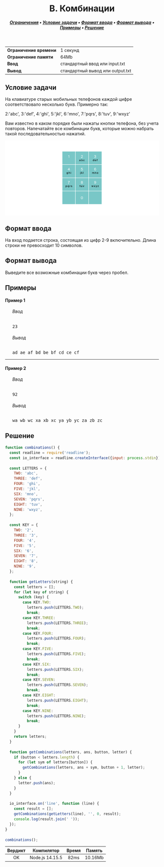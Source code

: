 <h1 align="center">B. Комбинации</h1>

<h5 align="center">
<a href="#limits">Ограничения</a>
•
<a href="#task">Условие задачи</a>
•
<a href="#input">Формат ввода</a>
•
<a href="#output">Формат вывода</a>
•
<a href="#examples">Примеры</a>
•
<a href="#solution">Решение</a>
</h5>

<br>

<table id="limits">
<tbody>
<tr>
<td>
<b>Ограничение времени</b>
</td>
<td>
1 секунд
</td>
</tr>
<tr>
<td>
<b>Ограничение памяти</b>
</td>
<td>
64Mb
</td>
</tr>
<tr>
<td>
<b>Ввод</b>
</td>
<td>
стандартный ввод или input.txt
</td>
</tr>
<tr>
<td>
<b>Вывод</b>
</td>
<td>
стандартный вывод или output.txt
</td>
</tr>
</tbody>
</table>

<h2 id="task">Условие задачи</h2>

На клавиатуре старых мобильных телефонов каждой цифре соответствовало несколько букв. Примерно так:

2:'abc',
3:'def',
4:'ghi',
5:'jkl',
6:'mno',
7:'pqrs',
8:'tuv',
9:'wxyz'

Вам известно в каком порядке были нажаты кнопки телефона, без учета повторов. Напечатайте все комбинации букв, которые можно набрать такой последовательностью нажатий.

<img src="./pic.png" align="center">

<h2 id="input">Формат ввода</h2>

На вход подается строка, состоящая из цифр 2-9 включительно. Длина строки не превосходит 10 символов.

<h2 id="output">Формат вывода</h2>

Выведите все возможные комбинации букв через пробел.

<h2 id="examples">Примеры</h2>

<h4>Пример 1</h4>
<ul>
<h6>Ввод</h6>
<pre>
23
</pre>

<h6>Вывод</h6>
<pre>
ad ae af bd be bf cd ce cf
</pre>
</ul>

<hr>

<h4>Пример 2</h4>
<ul>
<h6>Ввод</h6>
<pre>
92
</pre>

<h6>Вывод</h6>
<pre>
wa wb wc xa xb xc ya yb yc za zb zc
</pre>
</ul>

<h2 id="solution">Решение</h2>

```javascript
function combinations() {
  const readline = require('readline');
  const io_interface = readline.createInterface({input: process.stdin});

  const LETTERS = {
    TWO: 'abc',
    THREE: 'def',
    FOUR: 'ghi',
    FIVE: 'jkl',
    SIX: 'mno',
    SEVEN: 'pqrs',
    EIGHT: 'tuv',
    NINE: 'wxyz',
  };

  const KEY = {
    TWO: '2',
    THREE: '3',
    FOUR: '4',
    FIVE: '5',
    SIX: '6',
    SEVEN: '7',
    EIGHT: '8',
    NINE: '9',
  };

  function getLetters(string) {
    const letters = [];
    for (let key of string) {
      switch (key) {
        case KEY.TWO:
          letters.push(LETTERS.TWO);
          break;
        case KEY.THREE:
          letters.push(LETTERS.THREE);
          break;
        case KEY.FOUR:
          letters.push(LETTERS.FOUR);
          break;
        case KEY.FIVE:
          letters.push(LETTERS.FIVE);
          break;
        case KEY.SIX:
          letters.push(LETTERS.SIX);
          break;
        case KEY.SEVEN:
          letters.push(LETTERS.SEVEN);
          break;
        case KEY.EIGHT:
          letters.push(LETTERS.EIGHT);
          break;
        case KEY.NINE:
          letters.push(LETTERS.NINE);
          break;
      }
    }
    return letters;
  }

  function getCombinations(letters, ans, button, letter) {
    if (button < letters.length) {
      for (let sym of letters[button]) {
        getCombinations(letters, ans + sym, button + 1, letter);
      }
    } else {
      letter.push(ans);
    }
  }

  io_interface.on('line', function (line) {
    const result = [];
    getCombinations(getLetters(line), '', 0, result);
    console.log(result.join(' '));
  });
}

combinations();
```
<table>
  <thead>
    <tr>
      <th>Вердикт</th>
      <th>Компилятор</th>
      <th>Время</th>
      <th>Память</th>
    </tr>
  </thead>
  <tbody>
<tr align="center">
<td>OK</td>
<td>Node.js 14.15.5</td>
<td>82ms</td>
<td>10.16Mb</td>
</tr>
  </tbody>
</table>